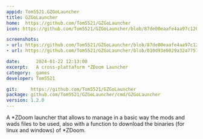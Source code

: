 ```yaml
---
appid: Tom5521.GZGoLauncher
title: GZGoLauncher
home:  https://github.com/Tom5521/GZGoLauncher
icon: https://github.com/Tom5521/GZGoLauncher/blob/87de00eaafe4aa97c120c52d49b505165671b885/assets/cacodemon.png?raw=true

screenshots:
- url: https://github.com/Tom5521/GZGoLauncher/blob/87de00eaafe4aa97c120c52d49b505165671b885/screenshots/Screenshot1.png?raw=true
- url: https://github.com/Tom5521/GZGoLauncher/blob/010d93e6029a32a7757aef2c2c2611b8fdaddd98/screenshots/Screenshot2.png?raw=true

date:      2024-01-22 12:13:00
excerpt:   A cross-plattaform *ZDoom Launcher
category:  games
developer: Tom5521

git:     https://github.com/Tom5521/GZGoLauncher
package: github.com/Tom5521/GZGoLauncher/cmd/GZGoLauncher
version: 1.2.0
---
```


A \*ZDoom launcher that allows to manage in a basic way the mods and wads files to be used, also with a function to download the binaries (for linux and windows) of \*ZDoom.

